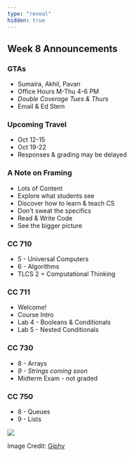 ```yaml
---
type: "reveal"
hidden: true
---
```

<section>
	<h2>Week 8 Announcements</h2>
</section>

<section>
	<h3>GTAs</h3>
	<ul>
		<li>Sumaira, Akhil, Pavan</li>
		<li>Office Hours M-Thu 4-6 PM</li>
		<li><i>Double Coverage Tues & Thurs</i></li>
		<li>Email & Ed Stem</li>
	</ul>
</section>

<section>
	<h3>Upcoming Travel</h3>
	<ul>
		<li>Oct 12-15</li>
		<li>Oct 19-22</li>
		<li>Responses & grading may be delayed</li>
	</ul>
</section>

<section>
	<h3>A Note on Framing</h3>
	<ul>
		<li>Lots of Content</li>
		<li>Explore what students see</li>
		<li>Discover how to learn & teach CS</li>
		<li>Don't sweat the specifics</li>
		<li>Read & Write Code</li>
		<li>See the bigger picture</li>
	<ul>
</section>

<section>
	<h3>CC 710</h3>
	<ul>
		<li>5 - Universal Computers</li>
		<li>6 - Algorithms</li>
		<li>TLCS 2 = Computational Thinking</li>
	</ul>
</section>

<section>
	<h3>CC 711</h3>
	<ul>
		<li>Welcome!</li>
		<li>Course Intro</li>
		<li>Lab 4 - Booleans & Conditionals</li>
		<li>Lab 5 - Nested Conditionals</li>
	</ul>
</section>

<section>
	<h3>CC 730</h3>
	<ul>
		<li>8 - Arrays</li>
		<li><i>9 - Strings coming soon</i></li>
		<li>Midterm Exam - not graded</li>
	</ul>
</section>

<section>
	<h3>CC 750</h3>
	<ul>
		<li>8 - Queues</li>
		<li>9 - Lists</li>
	</ul>
</section>

<section>
	<img class="plain stretch" src="https://media.giphy.com/media/l0ExcS4a762Pofpio/source.gif">
	<p class="imagecredit">Image Credit: <a href="https://giphy.com/gifs/oscars-academy-awards-oscars-2003-l0ExcS4a762Pofpio/media">Giphy</a></p>
</section>